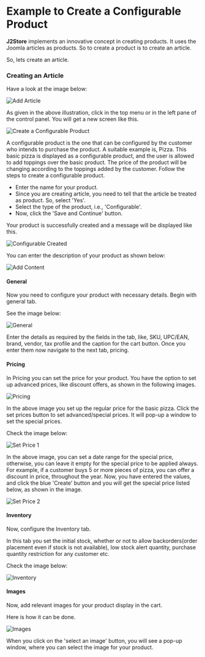 # Example to Create a Configurable Product

**J2Store** implements an innovative concept in creating products. It uses the Joomla articles as products. So to create a product is to create an article.

So, lets create an article.

### Creating an Article

Have a look at the image below:

![Add Article](add_simple.png)

As given in the above illustration, click in the top menu or in the left pane of the control panel. You will get a new screen like this.

![Create a Configurable Product](conf_create_cart.png)

A configurable product is the one that can be configured by the customer who intends to purchase the product. A suitable example is, Pizza. This basic pizza is displayed as a configurable product, and the user is allowed to add toppings over the basic product. The price of the product will be changing according to the toppings added by the customer. Follow the steps to create a configurable product.

* Enter the name for your product. 
* Since you are creating article, you need to tell that the article be treated as product. So, select 'Yes'. 
* Select the type of the product, i.e., 'Configurable'.
* Now, click the 'Save and Continue' button.

Your product is successfully created and a message will be displayed like this.

![Configurable Created](conf_create_success.png)

You can enter the description of your product as shown below:

![Add Content](conf_add_content.png)

#### General
Now you need to configure your product with necessary details. Begin with general tab.

See the image below:

![General](conf_create_general.png)

Enter the details as required by the fields in the tab, like, SKU, UPC/EAN, brand, vendor, tax profile and the caption for the cart button. Once you enter them now navigate to the next tab, pricing.

#### Pricing
In Pricing you can set the price for your product. You have the option to set up advanced prices, like discount offers, as shown in the following images.

![Pricing](conf_create_pricing.png)

In the above image you set up the regular price for the basic pizza. Click the set prices button to set advanced/special prices. It will pop-up a window to set the special prices.

Check the image below:

![Set Price 1](conf_create_set_price.png)

In the above image, you can set a date range for the special price, otherwise, you can leave it empty for the special price to be applied always. For example, if a customer buys 5 or more pieces of pizza, you can offer a discount in price, throughout the year. Now, you have entered the values, and click the blue 'Create' button and you will get the special price listed below, as shown in the image.

![Set Price 2](conf_create_set_price_2.png)

#### Inventory

Now, configure the Inventory tab.

In this tab you set the initial stock, whether or not to allow backorders(order placement even if stock is not available), low stock alert quantity, purchase quantity restriction for any customer etc. 

Check the image below:

![Inventory](conf_create_inventory.png)

#### Images

Now, add relevant images for your product display in the cart. 

Here is how it can be done.

![Images](conf_create_images.png)

When you click on the 'select an image' button, you will see a pop-up window, where you can select the image for your product.








